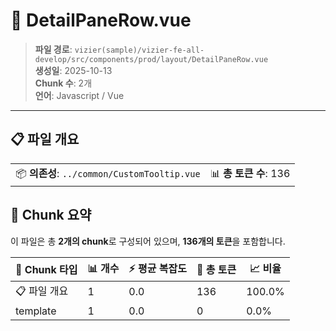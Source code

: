 # 📄 DetailPaneRow.vue

> **파일 경로**: `vizier(sample)/vizier-fe-all-develop/src/components/prod/layout/DetailPaneRow.vue`  
> **생성일**: 2025-10-13  
> **Chunk 수**: 2개  
> **언어**: Javascript / Vue
---


## 📋 파일 개요

| | |
|--|--|
| 📦 **의존성**: `../common/CustomTooltip.vue` | 📊 **총 토큰 수**: 136 |






## 🧩 Chunk 요약

이 파일은 총 **2개의 chunk**로 구성되어 있으며, **136개의 토큰**을 포함합니다.

| 🧩 Chunk 타입 | 📊 개수 | ⚡ 평균 복잡도 | 📝 총 토큰 | 📈 비율 |
|---------------|--------|-------------|----------|--------|
| 📋 파일 개요 | 1 | 0.0 | 136 | 100.0% |
| template | 1 | 0.0 | 0 | 0.0% |

